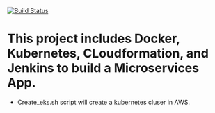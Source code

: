 [![Build Status](http://ec2-18-219-86-226.us-east-2.compute.amazonaws.com:8080/buildStatus/icon?job=microservices%2Fmaster)](http://ec2-18-219-86-226.us-east-2.compute.amazonaws.com:8080/job/microservices/job/master/)

# This project includes Docker, Kubernetes, CLoudformation, and Jenkins to build a Microservices App.

* Create_eks.sh script will create a kubernetes cluser in AWS. 


